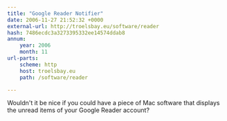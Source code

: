 ```yaml
---
title: "Google Reader Notifier"
date: 2006-11-27 21:52:32 +0000
external-url: http://troelsbay.eu/software/reader
hash: 7486ecdc3a3273395332ee14574ddab8
annum:
    year: 2006
    month: 11
url-parts:
    scheme: http
    host: troelsbay.eu
    path: /software/reader

---
```


Wouldn't it be nice if you could have a piece of Mac software that displays the unread items of your Google Reader account?
